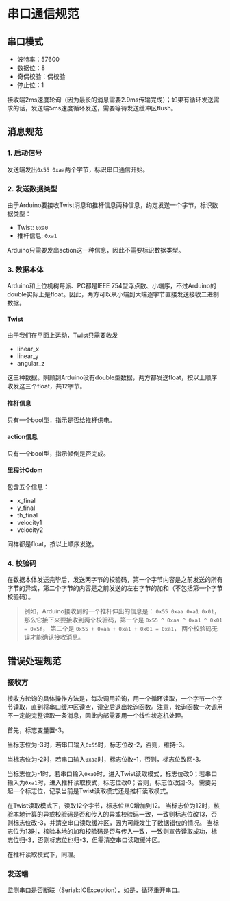 # 串口通信规范


## 串口模式

- 波特率：57600
- 数据位：8
- 奇偶校验：偶校验
- 停止位：1

接收端2ms速度轮询（因为最长的消息需要2.9ms传输完成）；如果有循环发送需求的话，发送端5ms速度循环发送，需要等待发送缓冲区flush。

## 消息规范

### 1. 启动信号
发送端发出`0x55 0xaa`两个字节，标识串口通信开始。

### 2. 发送数据类型
由于Arduino要接收Twist消息和推杆信息两种信息，约定发送一个字节，标识数据类型：
- Twist: `0xa0`
- 推杆信息: `0xa1`

Arduino只需要发出action这一种信息，因此不需要标识数据类型。
<!-- Arduino只需要发出里程计（Odom）这一种信息，因此不需要标识数据类型。 -->

### 3. 数据本体
Arduino和上位机树莓派、PC都是IEEE 754型浮点数、小端序，不过Arduino的double实际上是float。因此，两方可以从小端到大端逐字节直接发送接收二进制数据。

#### Twist
由于我们在平面上运动，Twist只需要收发
- linear_x
- linear_y
- angular_z

这三种数据。照顾到Arduino没有double型数据，两方都发送float，按以上顺序收发这三个float，共12字节。

#### 推杆信息
只有一个bool型，指示是否给推杆供电。

#### action信息
只有一个bool型，指示倾倒是否完成。

#### 里程计Odom
包含五个信息：
- x_final
- y_final
- th_final
- velocity1
- velocity2

同样都是float，按以上顺序发送。

### 4. 校验码
在数据本体发送完毕后，发送两字节的校验码，第一个字节内容是之前发送的所有字节的异或，第二个字节的内容是之前发送的左右字节的加和（不包括第一个字节校验码）。

> 例如，Arduino接收到的一个推杆伸出的信息是：
> `0x55 0xaa 0xa1 0x01`，
> 那么它接下来要接收到两个校验码，第一个是
> `0x55 ^ 0xaa ^ 0xa1 ^ 0x01 = 0x5f`，
> 第二个是
> `0x55 + 0xaa + 0xa1 + 0x01 = 0xa1`，
> 两个校验码无误才能确认接收消息。

## 错误处理规范

### 接收方
接收方轮询的具体操作方法是，每次调用轮询，用一个循环读取，一个字节一个字节读取，直到将串口缓冲区读空，读空后退出轮询函数。注意，轮询函数一次调用不一定能完整读取一条消息，因此内部需要用一个线性状态机处理。

首先，标志变量置-3。

当标志位为-3时，若串口输入`0x55`时，标志位改-2，否则，维持-3。

当标志位为-2时，若串口输入`0xaa`时，标志位改-1，否则，标志位改回-3。

当标志位为-1时，若串口输入`0xa0`时，进入Twist读取模式，标志位改0；若串口输入为`0xa1`时，进入推杆读取模式，标志位改0；否则，标志位改回-3。
需要另起一个标志位，记录当前是Twist读取模式还是推杆读取模式。

在Twist读取模式下，读取12个字节，标志位从0增加到12。
当标志位为12时，核验本地计算的异或校验码是否和传入的异或校验码一致，一致则标志位改13，否则标志位改-3，并清空串口读取缓冲区，因为可能发生了数据错位的情况。
当标志位为13时，核验本地的加和校验码是否与传入一致，一致则宣告读取成功，标志位归-3，否则标志位也归-3，但需清空串口读取缓冲区。

在推杆读取模式下，同理。

### 发送端
监测串口是否断联（Serial::IOException），如是，循环重开串口。
